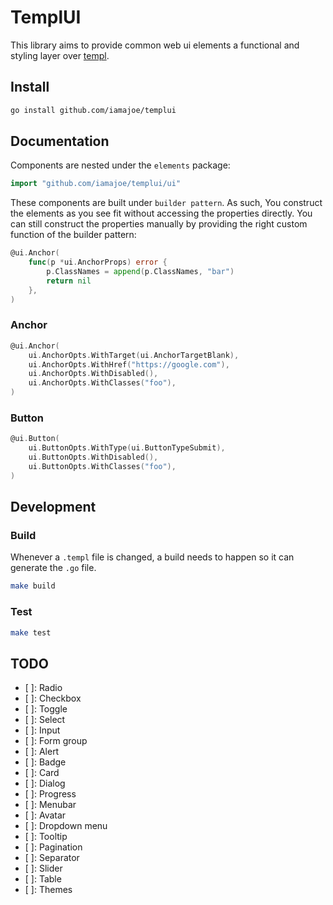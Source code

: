 # TemplUI

This library aims to provide common web ui elements a functional and styling layer over [templ](https://github.com/a-h/templ).

## Install

```sh
go install github.com/iamajoe/templui
```

## Documentation

Components are nested under the `elements` package:
```go
import "github.com/iamajoe/templui/ui"
```

These components are built under `builder pattern`. As such, You construct the elements as you see fit without accessing the properties directly.
You can still construct the properties manually by providing the right custom function of the builder pattern:
```go
@ui.Anchor(
    func(p *ui.AnchorProps) error {
        p.ClassNames = append(p.ClassNames, "bar")
        return nil
    },
)
```

### Anchor

```go
@ui.Anchor(
    ui.AnchorOpts.WithTarget(ui.AnchorTargetBlank),
    ui.AnchorOpts.WithHref("https://google.com"),
    ui.AnchorOpts.WithDisabled(),
    ui.AnchorOpts.WithClasses("foo"),
)
```

### Button

```go
@ui.Button(
    ui.ButtonOpts.WithType(ui.ButtonTypeSubmit),
    ui.ButtonOpts.WithDisabled(),
    ui.ButtonOpts.WithClasses("foo"),
)
```

## Development

### Build

Whenever a `.templ` file is changed, a build needs to happen so it can generate the `.go` file.

```sh
make build
```

### Test

```sh
make test
```

## TODO

- [ ]: Radio
- [ ]: Checkbox
- [ ]: Toggle
- [ ]: Select
- [ ]: Input
- [ ]: Form group
- [ ]: Alert
- [ ]: Badge
- [ ]: Card
- [ ]: Dialog
- [ ]: Progress
- [ ]: Menubar
- [ ]: Avatar
- [ ]: Dropdown menu
- [ ]: Tooltip
- [ ]: Pagination
- [ ]: Separator
- [ ]: Slider
- [ ]: Table
- [ ]: Themes
